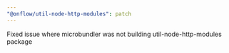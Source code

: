 ```yaml
---
"@onflow/util-node-http-modules": patch
---
```


Fixed issue where microbundler was not building util-node-http-modules package
